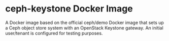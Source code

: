 ceph-keystone Docker Image
==========================

A Docker image based on the official ceph/demo Docker image that sets up a
Ceph object store system with an OpenStack Keystone gateway. An initial
user/tenant is configured for testing purposes.
